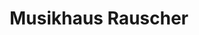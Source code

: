 ---
title: "Musikhaus Rauscher"
url: /esslingen-am-neckar/musikhaus-rauscher-steinbeisstrasse/
shop: Instrumente
---